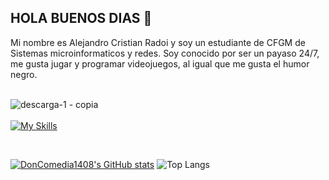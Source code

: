 ## HOLA BUENOS DIAS 👋

Mi nombre es Alejandro Cristian Radoi y soy un estudiante de CFGM de Sistemas microinformaticos y redes.
Soy conocido por ser un payaso 24/7, me gusta jugar y programar videojuegos, al igual que me gusta el humor negro.
<br>
<br>

![descarga-_1_ - copia](https://github.com/user-attachments/assets/eb7f8477-58d3-4b4a-a425-e77f972dcc9d)
<br>
<br>
[![My Skills](https://skillicons.dev/icons?i=html,css,js,vscode,windows,mint,discord,gmail&perline=4&theme=dark)](https://skillicons.dev)

<br>

[![DonComedia1408's GitHub stats](https://github-readme-stats.vercel.app/api?username=doncomedia1408&show_icons=true&theme=neon&bg_color=00000000&locale=es)](https://github.com/anuraghazra/github-readme-stats)
![Top Langs](https://github-readme-stats.vercel.app/api/top-langs/?username=doncomedia1408&layout=donut&show_icons=true&theme=neon&bg_color=00000000&locale=es)


<!--
**DonComedia1408/DonComedia1408** is a ✨ _special_ ✨ repository because its `README.md` (this file) appears on your GitHub profile.

Here are some ideas to get you started:


- 🌱 I’m currently learning ...
- 👯 I’m looking to collaborate on ...
- 🤔 I’m looking for help with ...
- 💬 Ask me about ...
- 📫 How to reach me: ...
- 😄 Pronouns: ...
- ⚡ Fun fact: ...
-->
